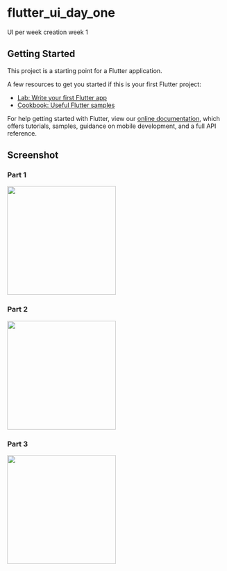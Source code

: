 # flutter_ui_day_one

UI per week creation week 1

## Getting Started

This project is a starting point for a Flutter application.

A few resources to get you started if this is your first Flutter project:

- [Lab: Write your first Flutter app](https://flutter.dev/docs/get-started/codelab)
- [Cookbook: Useful Flutter samples](https://flutter.dev/docs/cookbook)

For help getting started with Flutter, view our
[online documentation](https://flutter.dev/docs), which offers tutorials,
samples, guidance on mobile development, and a full API reference.

## Screenshot
### Part 1
<img src="https://user-images.githubusercontent.com/11628897/90851929-d197ea80-e37e-11ea-8c98-6e1751fccd6d.jpg" width="250">

### Part 2
<img src="https://user-images.githubusercontent.com/11628897/91111359-02329980-e689-11ea-91d7-d0a3ace0f644.jpg" width="250">

### Part 3
<img src="https://user-images.githubusercontent.com/11628897/91116675-8854dd00-e695-11ea-85b3-4d9eb12cd268.jpg
" width="250">

